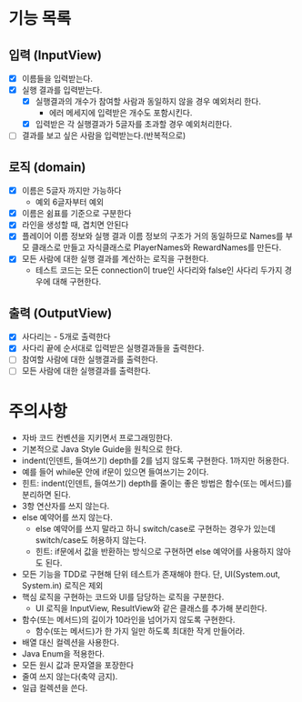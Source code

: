# 기능 목록

## 입력 (InputView)

- [x] 이름들을 입력받는다.
- [x] 실행 결과를 입력받는다.
    - [x] 실행결과의 개수가 참여할 사람과 동일하지 않을 경우 예외처리 한다.
        - 에러 메세지에 입력받은 개수도 포함시킨다.
    - [x] 입력받은 각 실행결과가 5글자를 초과할 경우 예외처리한다.
- [ ] 결과를 보고 싶은 사람을 입력받는다.(반복적으로)

## 로직 (domain)

- [x] 이름은 5글자 까지만 가능하다
    - 예외 6글자부터 예외
- [x] 이름은 쉼표를 기준으로 구분한다
- [x] 라인을 생성할 때, 겹치면 안된다
- [x] 플레이어 이름 정보와 실행 결과 이름 정보의 구조가 거의 동일하므로 Names를 부모 클래스로 만들고 자식클래스로 PlayerNames와 RewardNames를 만든다.
- [x] 모든 사람에 대한 실행 결과를 계산하는 로직을 구현한다.
    - 테스트 코드는 모든 connection이 true인 사다리와 false인 사다리 두가지 경우에 대해 구현한다.

## 출력 (OutputView)

- [x] 사다리는 - 5개로 출력한다
- [x] 사다리 끝에 순서대로 입력받은 실행결과들을 출력한다.
- [ ] 참여할 사람에 대한 실행결과를 출력한다.
- [ ] 모든 사람에 대한 실행결과를 출력한다.

# 주의사항

- 자바 코드 컨벤션을 지키면서 프로그래밍한다.
- 기본적으로 Java Style Guide을 원칙으로 한다.
- indent(인덴트, 들여쓰기) depth를 2를 넘지 않도록 구현한다. 1까지만 허용한다.
- 예를 들어 while문 안에 if문이 있으면 들여쓰기는 2이다.
- 힌트: indent(인덴트, 들여쓰기) depth를 줄이는 좋은 방법은 함수(또는 메서드)를 분리하면 된다.
- 3항 연산자를 쓰지 않는다.
- else 예약어를 쓰지 않는다.
    - else 예약어를 쓰지 말라고 하니 switch/case로 구현하는 경우가 있는데 switch/case도 허용하지 않는다.
    - 힌트: if문에서 값을 반환하는 방식으로 구현하면 else 예약어를 사용하지 않아도 된다.
- 모든 기능을 TDD로 구현해 단위 테스트가 존재해야 한다. 단, UI(System.out, System.in) 로직은 제외
- 핵심 로직을 구현하는 코드와 UI를 담당하는 로직을 구분한다.
    - UI 로직을 InputView, ResultView와 같은 클래스를 추가해 분리한다.
- 함수(또는 메서드)의 길이가 10라인을 넘어가지 않도록 구현한다.
    - 함수(또는 메서드)가 한 가지 일만 하도록 최대한 작게 만들어라.
- 배열 대신 컬렉션을 사용한다.
- Java Enum을 적용한다.
- 모든 원시 값과 문자열을 포장한다
- 줄여 쓰지 않는다(축약 금지).
- 일급 컬렉션을 쓴다.